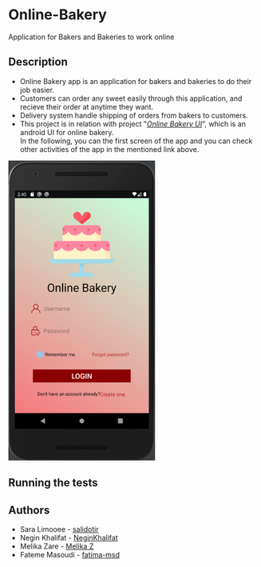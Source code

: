 # Online-Bakery
Application for Bakers and Bakeries to work online

## Description
* Online Bakery app is an application for bakers and bakeries to do their job easier.
* Customers can order any sweet easily through this application, and recieve their order at anytime they want.
* Delivery system handle shipping of orders from bakers to customers.
* This project is in relation with project "[*Online Bakery UI*](https://github.com/salidotir/OnlineBakeryUI)", which is an android UI for online bakery.<br/>In the following, you can the first screen of the app and you can check other activities of the app in the mentioned link above.

<img src="https://github.com/salidotir/OnlineBakeryUI/blob/master/Online%20Bakery%20App%20Design/2_Login.png" height="600">

## Running the tests


## Authors
* Sara Limooee - [salidotir](https://github.com/salidotir)
* Negin Khalifat - [NeginKhalifat](https://github.com/NeginKhalifat)
* Melika Zare - [Melika Z](https://github.com/m98z)
* Fateme Masoudi - [fatima-msd](https://github.com/fatima-msd)
